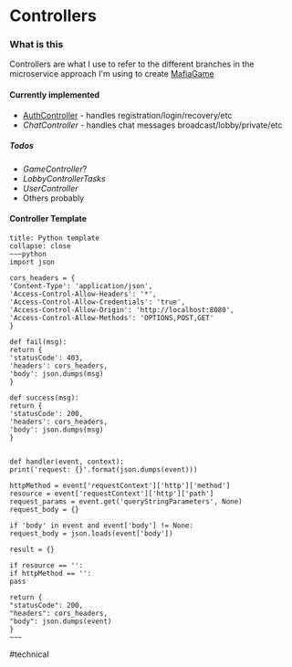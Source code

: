 # Controllers

### What is this

Controllers are what I use to refer to the different branches in the microservice approach I'm using to create [MafiaGame](#/content/MafiaGame.md)

#### Currently implemented

* [AuthController](#/content/Technical/AuthController.md) - handles registration/login/recovery/etc
* *ChatController* - handles chat messages broadcast/lobby/private/etc

##### Todos

* *GameController*?
* *LobbyControllerTasks*
* *UserController*
* Others probably

#### Controller Template

````ad-note
title: Python template
collapse: close
~~~python
import json

cors_headers = {
'Content-Type': 'application/json',
'Access-Control-Allow-Headers': '*',
'Access-Control-Allow-Credentials': 'true',
'Access-Control-Allow-Origin': 'http://localhost:8080',
'Access-Control-Allow-Methods': 'OPTIONS,POST,GET'
}

def fail(msg):
return {
'statusCode': 403,
'headers': cors_headers,
'body': json.dumps(msg)
}

def success(msg):
return {
'statusCode': 200,
'headers': cors_headers,
'body': json.dumps(msg)
}


def handler(event, context):
print('request: {}'.format(json.dumps(event)))

httpMethod = event['requestContext']['http']['method']
resource = event['requestContext']['http']['path']
request_params = event.get('queryStringParameters', None)
request_body = {}

if 'body' in event and event['body'] != None:
request_body = json.loads(event['body'])

result = {}

if resource == '':
if httpMethod == '':
pass

return {
"statusCode": 200,
"headers": cors_headers,
"body": json.dumps(event)
}
~~~

````

\#technical
